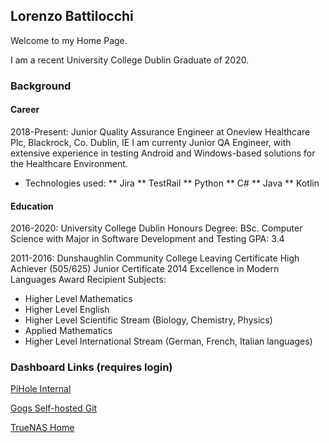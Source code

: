 ## Lorenzo Battilocchi

Welcome to my Home Page. 

I am a recent University College Dublin Graduate of 2020.

### Background

#### Career

2018-Present: Junior Quality Assurance Engineer at Oneview Healthcare Plc, 
Blackrock, Co. Dublin, IE
I am currenty Junior QA Engineer, with extensive experience in testing Android and Windows-based solutions for the Healthcare Environment. 
* Technologies used:
** Jira
** TestRail
** Python
** C#
** Java
** Kotlin

#### Education

2016-2020: University College Dublin 
Honours Degree: BSc. Computer Science with Major in Software Development and Testing
GPA: 3.4

2011-2016: Dunshaughlin Community College
Leaving Certificate High Achiever (505/625)
Junior Certificate 2014 Excellence in Modern Languages Award Recipient
Subjects: 
* Higher Level Mathematics
* Higher Level English
* Higher Level Scientific Stream (Biology, Chemistry, Physics)
* Applied Mathematics
* Higher Level International Stream (German, French, Italian languages)

### Dashboard Links (requires login)

[PiHole Internal](http://192.168.0.11/admin/)

[Gogs Self-hosted Git](http://79.97.18.50:3000)

[TrueNAS Home](http://79.97.18.50:46)
